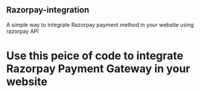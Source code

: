 ## Razorpay-integration
A simple way to integrate Razorpay payment method in your website using razorpay API

# Use this peice of code to integrate Razorpay Payment Gateway in your website
